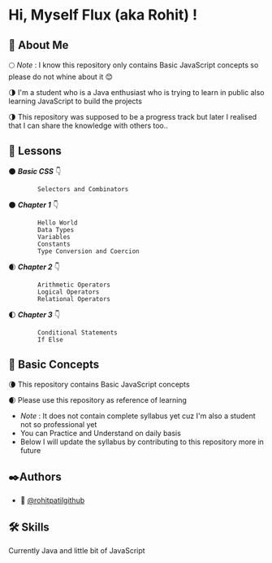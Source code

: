 # Hi, Myself Flux (aka Rohit) !

## 🚀 About Me

🌕 *Note* : I know this repository only contains Basic JavaScript concepts so please do not whine about it 😊

🌗 I'm a student who is a Java enthusiast who is trying to learn in public also learning JavaScript to build the projects

🌗 This repository was supposed to be a progress track but later I realised that I can share the knowledge with others too.. 

## 📑 Lessons

🌑 ***Basic CSS*** 👇

            Selectors and Combinators
            
🌑 ***Chapter 1*** 👇

            Hello World
            Data Types
            Variables
            Constants
            Type Conversion and Coercion

🌒 ***Chapter 2*** 👇

            Arithmetic Operators
            Logical Operators
            Relational Operators

🌓 ***Chapter 3*** 👇

            Conditional Statements
            If Else

## 🎯 Basic Concepts

🌘 This repository contains Basic JavaScript concepts

🌒 Please use this repository as reference of learning 
- *Note* : It does not contain complete syllabus yet cuz I'm also  a student not so professional yet
- You can Practice and Understand on daily basis
- Below I will update the syllabus by contributing to this repository more in future

## ✒️Authors

- 📝 [@rohitpatilgithub](https://www.github.com/rohitpatilgithub)

## 🛠 Skills
Currently Java and little bit of JavaScript
